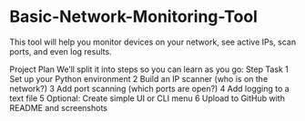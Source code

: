 # Basic-Network-Monitoring-Tool
This tool will help you monitor devices on your network, see active IPs, scan ports, and even log results.

Project Plan
We’ll split it into steps so you can learn as you go:
Step	Task
1	Set up your Python environment
2	Build an IP scanner (who is on the network?)
3	Add port scanning (which ports are open?)
4	Add logging to a text file
5	Optional: Create simple UI or CLI menu
6	Upload to GitHub with README and screenshots
